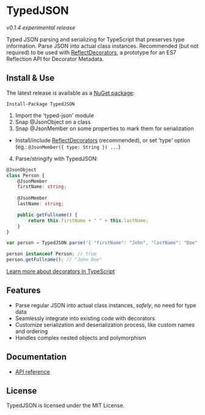 # TypedJSON

*v0.1.4 experimental release*

Typed JSON parsing and serializing for TypeScript that preserves type information. Parse JSON into actual class instances. Recommended (but not required) to be used with [ReflectDecorators](https://github.com/rbuckton/ReflectDecorators), a prototype for an ES7 Reflection API for Decorator Metadata.

## Install & Use

The latest release is available as a [NuGet package](https://www.nuget.org/packages/TypedJSON/):

```none
Install-Package TypedJSON
```

 1. Import the 'typed-json' module
 2. Snap @JsonObject on a class
 3. Snap @JsonMember on some properties to mark them for serialization
   - Install/include [ReflectDecorators](https://github.com/rbuckton/ReflectDecorators) (recommended), or set 'type' option (eg.: `@JsonMember({ type: String }) ...`)
 4. Parse/stringify with TypedJSON:

```typescript
@JsonObject
class Person {
    @JsonMember
    firstName: string;
    
    @JsonMember
    lastName: string;

    public getFullname() {
        return this.firstName + " " + this.lastName;
    }
}
```

```typescript
var person = TypedJSON.parse('{ "firstName": "John", "lastName": "Doe" }', Person);

person instanceof Person; // true
person.getFullname(); // "John Doe"
```

[Learn more about decorators in TypeScript](https://github.com/Microsoft/TypeScript-Handbook/blob/master/pages/Decorators.md)

## Features

 - Parse regular JSON into actual class instances, *safely*, no need for type data
 - Seamlessly integrate into existing code with decorators
 - Customize serialization and deserialization process, like custom names and ordering
 - Handles complex nested objects and polymorphism

## Documentation

 - [API reference](https://github.com/JohnWhiteTB/TypedJSON/wiki)

## License

TypedJSON is licensed under the MIT License.